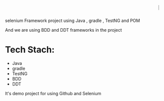 # <marquee>nopwebsite</marquee>
selenium Framework project using Java , gradle , TestNG and POM

And we are using BDD and DDT frameworks in the project


# Tech Stach:

- Java 
- gradle 
- TestNG 
- BDD
- DDT

It's demo project for using Github and Selenium
